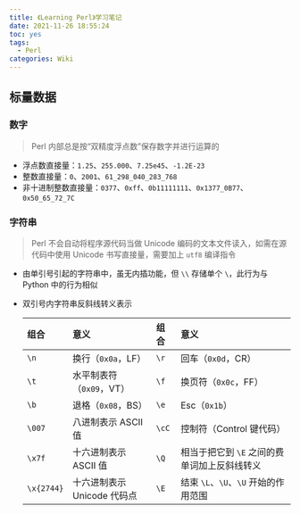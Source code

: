 ```yaml
---
title: 《Learning Perl》学习笔记
date: 2021-11-26 18:55:24
toc: yes
tags:
  - Perl
categories: Wiki
---
```


## 标量数据

### 数字

> Perl 内部总是按“双精度浮点数”保存数字并进行运算的

- 浮点数直接量：`1.25`、`255.000`、`7.25e45`、`-1.2E-23`
- 整数直接量：`0`、`2001`、`61_298_040_283_768`
- 非十进制整数直接量：`0377`、`0xff`、`0b11111111`、`0x1377_0B77`、`0x50_65_72_7C`

### 字符串

> Perl 不会自动将程序源代码当做 Unicode 编码的文本文件读入，如需在源代码中使用 Unicode 书写直接量，需要加上 `utf8` 编译指令

- 由单引号引起的字符串中，虽无内插功能，但 `\\` 存储单个 `\`，此行为与 Python 中的行为相似
- 双引号内字符串反斜线转义表示

  | 组合       | 意义                        | 组合  | 意义                                         |
  | :-----     | :-----                      | :---  | :---                                         |
  | `\n`       | 换行（`0x0a`，LF）          | `\r`  | 回车（`0x0d`，CR）                           |
  | `\t`       | 水平制表符（`0x09`，VT）    | `\f`  | 换页符（`0x0c`，FF）                         |
  | `\b`       | 退格（`0x08`，BS）          | `\e`  | Esc（`0x1b`）                                |
  | `\007`     | 八进制表示 ASCII 值         | `\cC` | 控制符（Control 键代码）                     |
  | `\x7f`     | 十六进制表示 ASCII 值       | `\Q`  | 相当于把它到 `\E` 之间的费单词加上反斜线转义 |
  | `\x{2744}` | 十六进制表示 Unicode 代码点 | `\E`  | 结束 `\L`、`\U`、`\U` 开始的作用范围         |
